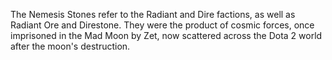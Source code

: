 The Nemesis Stones refer to the  Radiant and  Dire factions, as well as Radiant Ore and Direstone. They were the product of cosmic forces, once imprisoned in the Mad Moon by Zet, now scattered across the Dota 2 world after the moon's destruction.
